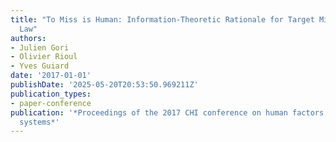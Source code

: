 ```yaml
---
title: "To Miss is Human: Information-Theoretic Rationale for Target Misses in Fitts'
  Law"
authors:
- Julien Gori
- Olivier Rioul
- Yves Guiard
date: '2017-01-01'
publishDate: '2025-05-20T20:53:50.969211Z'
publication_types:
- paper-conference
publication: '*Proceedings of the 2017 CHI conference on human factors in computing
  systems*'
---
```

